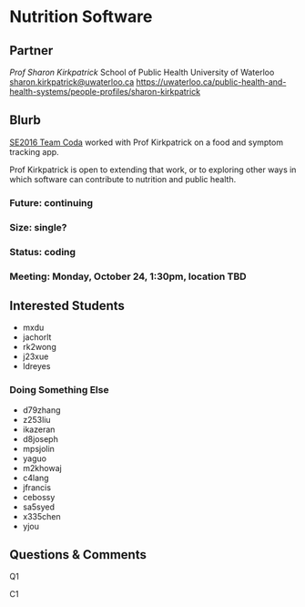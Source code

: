 # Nutrition Software

## Partner

_Prof Sharon Kirkpatrick_
School of Public Health
University of Waterloo
sharon.kirkpatrick@uwaterloo.ca
https://uwaterloo.ca/public-health-and-health-systems/people-profiles/sharon-kirkpatrick


## Blurb

[SE2016 Team
Coda](https://www.youtube.com/watch?v=CL_GDPRk3UE&list=PLRqQHlx1JrKzbsgF6DaRSHzECsmkHI_i6&index=9)
worked with Prof Kirkpatrick on a food and symptom tracking app.

Prof Kirkpatrick is open to extending that work, or to exploring other
ways in which software can contribute to nutrition and public health.

### Future: continuing
### Size: single?
### Status: coding
### Meeting: Monday, October 24, 1:30pm, location TBD

## Interested Students
* mxdu
* jachorlt
* rk2wong
* j23xue
* ldreyes
### Doing Something Else
* d79zhang
* z253liu
* ikazeran
* d8joseph
* mpsjolin
* yaguo
* m2khowaj
* c4lang
* jfrancis
* cebossy
* sa5syed
* x335chen
* yjou

## Questions & Comments

Q1

C1
